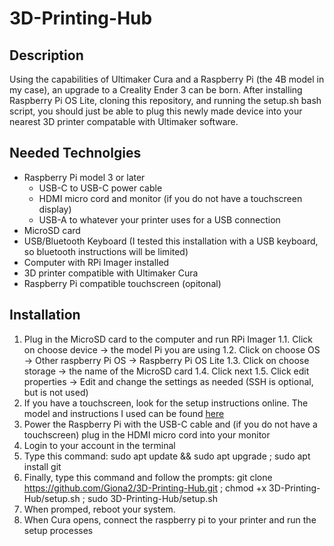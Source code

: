 # 3D-Printing-Hub
## Description
Using the capabilities of Ultimaker Cura and a Raspberry Pi (the 4B model in my case), an upgrade to a Creality Ender 3 can be born. After installing Raspberry Pi OS Lite, cloning this repository, and running the setup.sh bash script, you should just be able to plug this newly made device into your nearest 3D printer compatable with Ultimaker software.
## Needed Technolgies
- Raspberry Pi model 3 or later
  - USB-C to USB-C power cable
  - HDMI micro cord and monitor (if you do not have a touchscreen display)
  - USB-A to whatever your printer uses for a USB connection
- MicroSD card
- USB/Bluetooth Keyboard (I tested this installation with a USB keyboard, so bluetooth instructions will be limited)
- Computer with RPi Imager installed
- 3D printer compatible with Ultimaker Cura
- Raspberry Pi compatible touchscreen (opitonal)
## Installation
1. Plug in the MicroSD card to the computer and run RPi Imager
  1.1. Click on choose device -> the model Pi you are using
  1.2. Click on choose OS -> Other raspberry Pi OS -> Raspberry Pi OS Lite
  1.3. Click on choose storage -> the name of the MicroSD card
  1.4. Click next
  1.5. Click edit properties -> Edit and change the settings as needed (SSH is optional, but is not used)
2. If you have a touchscreen, look for the setup instructions online. The model and instructions I used can be found [here](https://www.raspberrypi.com/documentation/accessories/display.html)
3. Power the Raspberry Pi with the USB-C cable and (if you do not have a touchscreen) plug in the HDMI micro cord into your monitor
5. Login to your account in the terminal
6. Type this command:
  sudo apt update && sudo apt upgrade ; sudo apt install git
7. Finally, type this command and follow the prompts:
  git clone https://github.com/Giona2/3D-Printing-Hub.git ; chmod +x 3D-Printing-Hub/setup.sh ; sudo 3D-Printing-Hub/setup.sh
8. When promped, reboot your system.
9. When Cura opens, connect the raspberry pi to your printer and run the setup processes
